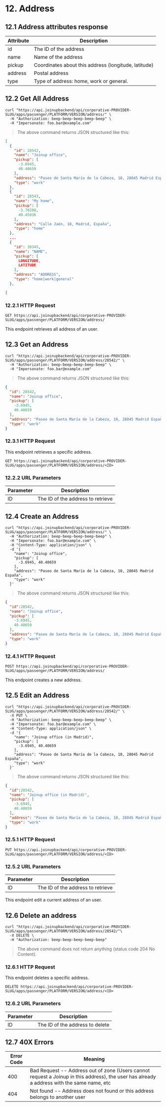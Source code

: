 # 12. Address

## 12.1 Address attributes response

Attribute | Description
--------- | -----------
id | The ID of the address
name | Name of the address
pickup | Coordinates about this address (longitude, latitude)
address | Postal address
type | Type of address: home, work or general.

## 12.2 Get All Address

```shell
curl "https://api.joinupbackend/api/corporative-PROVIDER-SLUG/apps/passenger/PLATFORM/VERSION/address/" \
  -H "Authorization: beep-beep-beep-beep-beep" \
  -H "Impersonate: foo.bar@example.com"
```


> The above command returns JSON structured like this:

```json
[
  {
    "id": 28542,
    "name": "Joinup office",
    "pickup": [
      -3.6945,
      40.40659
    ],
    "address": "Paseo de Santa María de la Cabeza, 10, 28045 Madrid España",
    "type": "work"
  },
  {
    "id": 28543,
    "name": "My home",
    "pickup": [
      -3.70208,
      40.45036
    ],
    "address": "Calle Jaén, 10, Madrid, España",
    "type": "home"
  },
  ...
  {
    "id": 38345,
    "name": "NAME",
    "pickup": [
      LONGITUDE,
      LATITUDE
    ],
    "address": "ADDRESS",
    "type": "home|work|general"
  },

]
```

### 12.2.1 HTTP Request

`GET https://api.joinupbackend/api/corporative-PROVIDER-SLUG/apps/passenger/PLATFORM/VERSION/address/`

This endpoint retrieves all address of an user.

## 12.3 Get an Address

```shell
curl "https://api.joinupbackend/api/corporative-PROVIDER-SLUG/apps/passenger/PLATFORM/VERSION/address/28542/" \
  -H "Authorization: beep-beep-beep-beep-beep" \
  -H "Impersonate: foo.bar@example.com"
```



> The above command returns JSON structured like this:

```json
{
  "id": 28542,
  "name": "Joinup office",
  "pickup": [
    -3.6945,
    40.40659
  ],
  "address": "Paseo de Santa María de la Cabeza, 10, 28045 Madrid España",
  "type": "work"
}
```


### 12.3.1 HTTP Request

This endpoint retrieves a specific address.

`GET https://api.joinupbackend/api/corporative-PROVIDER-SLUG/apps/passenger/PLATFORM/VERSION/address/<ID>`

### 12.2.2 URL Parameters

Parameter | Description
--------- | -----------
ID | The ID of the address to retrieve



## 12.4 Create an Address

```shell
curl "https://api.joinupbackend/api/corporative-PROVIDER-SLUG/apps/passenger/PLATFORM/VERSION/address/" \
  -H "Authorization: beep-beep-beep-beep-beep" \
  -H "Impersonate: foo.bar@example.com" \ 
  -H "Content-Type: application/json" \
  -d '{
    "name": "Joinup office",
    "pickup": [
      -3.6945, 40.40659
    ],
    "address": "Paseo de Santa María de la Cabeza, 10, 28045 Madrid España",
    "type": "work"
  }'
```


> The above command returns JSON structured like this:

```json
{
  "id":28542,
  "name": "Joinup office",
  "pickup": [
    -3.6945,
    40.40659
  ],
  "address": "Paseo de Santa María de la Cabeza, 10, 28045 Madrid España",
  "type": "work"
}
```


### 12.4.1 HTTP Request

`POST https://api.joinupbackend/api/corporative-PROVIDER-SLUG/apps/passenger/PLATFORM/VERSION/address/`


This endpoint creates a new address.

## 12.5 Edit an Address

```shell
curl "https://api.joinupbackend/api/corporative-PROVIDER-SLUG/apps/passenger/PLATFORM/VERSION/address/28542/" \
  -X PUT \
  -H "Authorization: beep-beep-beep-beep-beep" \
  -H "Impersonate: foo.bar@example.com" \
  -H "Content-Type: application/json" \
  -d '{
    "name": "Joinup office (in Madrid)",
    "pickup": [
      -3.6945, 40.40659
    ], 
    "address": "Paseo de Santa María de la Cabeza, 10, 28045 Madrid España",
    "type": "work"
  }'
```


> The above command returns JSON structured like this:

```json
{
  "id":28542,
  "name": "Joinup office (in Madrid)",
  "pickup": [
    -3.6945,
    40.40659
  ],
  "address": "Paseo de Santa María de la Cabeza, 10, 28045 Madrid España",
  "type": "work"
}
```


### 12.5.1 HTTP Request


`PUT https://api.joinupbackend/api/corporative-PROVIDER-SLUG/apps/passenger/PLATFORM/VERSION/address/<ID>`

### 12.5.2 URL Parameters

Parameter | Description
--------- | -----------
ID | The ID of the address to retrieve


This endpoint edit a current address of an user.


## 12.6 Delete an address

```shell
curl "https://api.joinupbackend/api/corporative-PROVIDER-SLUG/apps/passenger/PLATFORM/VERSION/address/28542/"\
  -X DELETE \
  -H "Authorization: beep-beep-beep-beep-beep"
```


> The above command does not return anything (status code 204 No Content).


### 12.6.1 HTTP Request


This endpoint deletes a specific address.

`DELETE https://api.joinupbackend/api/corporative-PROVIDER-SLUG/apps/passenger/PLATFORM/VERSION/address/<ID>`

### 12.6.2 URL Parameters

Parameter | Description
--------- | -----------
ID | The ID of the address to delete


## 12.7 40X Errors

Error Code | Meaning
---------- | -------
400 | Bad Request -- Address out of zone (Users cannot request a Joinup in this address), the user has already a address with the same name, etc
404 | Not found -- Address does not found or this address belongs to another user
